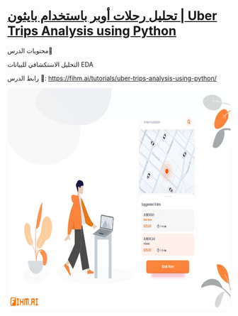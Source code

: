 # [تحليل رحلات أوبر باستخدام بايثون | Uber Trips Analysis using Python](https://fihm.ai/tutorials/uber-trips-analysis-using-python/)

محتويات الدرس📄 

التحليل الاستكشافي للبيانات EDA

رابط الدرس 🔗: 
https://fihm.ai/tutorials/uber-trips-analysis-using-python/

<img src="data/Uber_Tribs.png" alt="Image" height="500" width="900" class="center">

